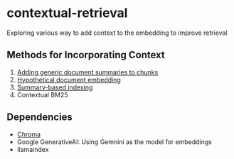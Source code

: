 # contextual-retrieval
Exploring various way to add context to the embedding to improve retrieval 

## Methods for Incorporating Context
1. [Adding generic document summaries to chunks](https://aclanthology.org/W02-0405.pdf)
2. [Hypothetical document embedding](https://arxiv.org/abs/2212.10496)
3. [Summary-based indexing](https://www.llamaindex.ai/blog/a-new-document-summary-index-for-llm-powered-qa-systems-9a32ece2f9ec)
4. Contextual BM25

## Dependencies
- [Chroma](https://github.com/chroma-core/chroma)
- Google GenerativeAI: Using Gemnini as the model for embeddings
- llamaindex



